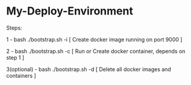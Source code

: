 # My-Deploy-Environment

Steps:

1 - bash ./bootstrap.sh -i [ Create docker image running on port 9000 ]

2 - bash ./bootstrap.sh -c  [ Run or Create docker container, depends on step 1 ]

3(optional) - bash ./bootstrap.sh -d  [ Delete all docker images and containers ]


